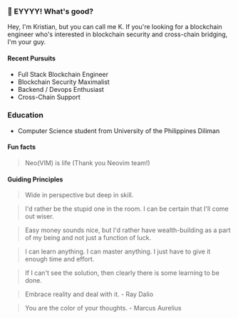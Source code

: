 ### 👋 EYYYY! What's good?

Hey, I'm Kristian, but you can call me K. If you're looking for a blockchain engineer who's interested in blockchain security and cross-chain bridging, I'm your guy.

#### Recent Pursuits

- Full Stack Blockchain Engineer
- Blockchain Security Maximalist
- Backend / Devops Enthusiast
- Cross-Chain Support

### Education

- Computer Science student from University of the Philippines Diliman

#### Fun facts

> Neo(VIM) is life (Thank you Neovim team!)

#### Guiding Principles

> Wide in perspective but deep in skill.

> I'd rather be the stupid one in the room. I can be certain that I'll come out wiser.

> Easy money sounds nice, but I'd rather have wealth-building as a part of my being and not just a function of luck.

> I can learn anything. I can master anything. I just have to give it enough time and effort.

> If I can't see the solution, then clearly there is some learning to be done.

> Embrace reality and deal with it. - Ray Dalio

> You are the color of your thoughts. - Marcus Aurelius

